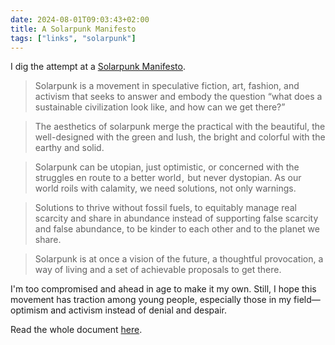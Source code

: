 ```yaml
---
date: 2024-08-01T09:03:43+02:00
title: A Solarpunk Manifesto
tags: ["links", "solarpunk"]
---
```

I dig the attempt at a [Solarpunk Manifesto](https://www.re-des.org/es/a-solarpunk-manifesto/).

> Solarpunk is a movement in speculative fiction, art, fashion, and activism that seeks to answer and embody the question “what does a sustainable civilization look like, and how can we get there?” 

> The aesthetics of solarpunk merge the practical with the beautiful, the well-designed with the green and lush, the bright and colorful with the earthy and solid. 

> Solarpunk can be utopian, just optimistic, or concerned with the struggles en route to a better world ,  but never dystopian. As our world roils with calamity, we need solutions, not only warnings.

> Solutions to thrive without fossil fuels, to equitably manage real scarcity and share in abundance instead of supporting false scarcity and false abundance, to be kinder to each other and to the planet we share.

> Solarpunk is at once a vision of the future, a thoughtful provocation, a way of living and a set of achievable proposals to get there.

I'm too compromised and ahead in age to make it my own. Still, I hope this movement has traction among young people, especially those in my field—optimism and activism instead of denial and despair.

Read the whole document [here](https://www.re-des.org/es/a-solarpunk-manifesto/).